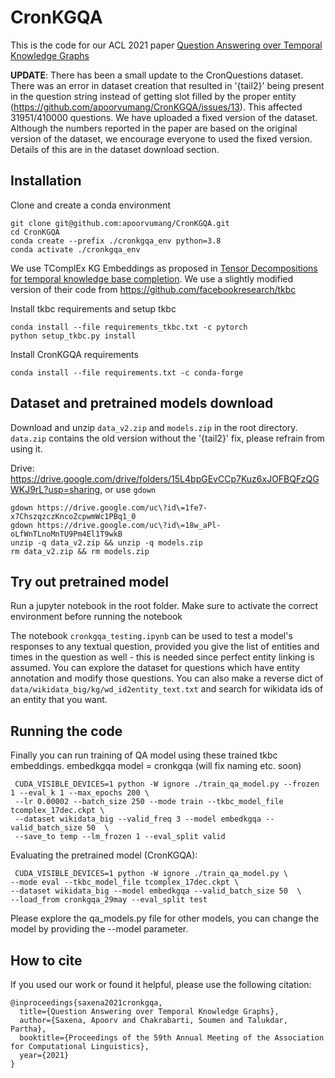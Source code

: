 # CronKGQA
This is the code for our ACL 2021 paper [Question Answering over Temporal Knowledge Graphs](https://arxiv.org/abs/2106.01515)

**UPDATE**: There has been a small update to the CronQuestions dataset. There was an error in dataset creation that resulted in '{tail2}' being present in the question string instead of getting
slot filled by the proper entity (https://github.com/apoorvumang/CronKGQA/issues/13). This affected 31951/410000 questions. We have uploaded a fixed version of the dataset. Although the numbers reported in the paper are based on the original version of the dataset, we encourage everyone to used the fixed version. Details of this are in the dataset download section.


## Installation

Clone and create a conda environment
``` 
git clone git@github.com:apoorvumang/CronKGQA.git
cd CronKGQA
conda create --prefix ./cronkgqa_env python=3.8
conda activate ./cronkgqa_env
```
<!-- Make sure ``python`` and ``pip`` commands point to ``./tkgqa_env``. Output of ``which`` should be something like
```
which python
[...]/CronKGQA/cronkgqa_env/bin/python
```
If this is not the case, try replacing ``python`` with ``python3``. If that works, replace ``python`` with ``python3`` in all commands below.
 -->
 
We use TComplEx KG Embeddings as proposed in [Tensor Decompositions for temporal knowledge base completion](https://arxiv.org/abs/2004.04926). We use a slightly modified version of their code from https://github.com/facebookresearch/tkbc

Install tkbc requirements and setup tkbc
```
conda install --file requirements_tkbc.txt -c pytorch
python setup_tkbc.py install
```

Install CronKGQA requirements
```
conda install --file requirements.txt -c conda-forge
```

## Dataset and pretrained models download

Download and unzip ``data_v2.zip`` and ``models.zip`` in the root directory. ``data.zip`` contains the old version without the '{tail2}' fix, please refrain from using it.

Drive: https://drive.google.com/drive/folders/15L4bpGEvCCp7Kuz6xJOFBQFzQGWKJ9rL?usp=sharing, or use ``gdown``
 
```
gdown https://drive.google.com/uc\?id\=1fe7-x7ChszqzczKncoZcpwmWc1PBq1_0
gdown https://drive.google.com/uc\?id\=18w_aPl-oLfWnTLnoMnTU9Pm4El1T9wkB
unzip -q data_v2.zip && unzip -q models.zip
rm data_v2.zip && rm models.zip
```

## Try out pretrained model

Run a jupyter notebook in the root folder. Make sure to activate the correct environment before running the notebook

The notebook ``cronkgqa_testing.ipynb`` can be used to test a model's responses to any textual question, provided you give the list of entities and times in the question as well - this is needed since perfect entity linking is assumed. You can explore the dataset for questions which have entity annotation and modify those questions. You can also make a reverse dict of ``data/wikidata_big/kg/wd_id2entity_text.txt`` and search for wikidata ids of an entity that you want.


## Running the code


Finally you can run training of QA model using these trained tkbc embeddings. embedkgqa model = cronkgqa (will fix naming etc. soon)
```
 CUDA_VISIBLE_DEVICES=1 python -W ignore ./train_qa_model.py --frozen 1 --eval_k 1 --max_epochs 200 \
 --lr 0.00002 --batch_size 250 --mode train --tkbc_model_file tcomplex_17dec.ckpt \
 --dataset wikidata_big --valid_freq 3 --model embedkgqa --valid_batch_size 50  \
 --save_to temp --lm_frozen 1 --eval_split valid
 ```
 
Evaluating the pretrained model (CronKGQA):
 ```
  CUDA_VISIBLE_DEVICES=1 python -W ignore ./train_qa_model.py \
 --mode eval --tkbc_model_file tcomplex_17dec.ckpt \
 --dataset wikidata_big --model embedkgqa --valid_batch_size 50  \
 --load_from cronkgqa_29may --eval_split test
 ```

Please explore the qa_models.py file for other models, you can change the model by providing the --model parameter.

## How to cite
If you used our work or found it helpful, please use the following citation:

```
@inproceedings{saxena2021cronkgqa,
  title={Question Answering over Temporal Knowledge Graphs},
  author={Saxena, Apoorv and Chakrabarti, Soumen and Talukdar, Partha},
  booktitle={Proceedings of the 59th Annual Meeting of the Association for Computational Linguistics},
  year={2021}
}
```
